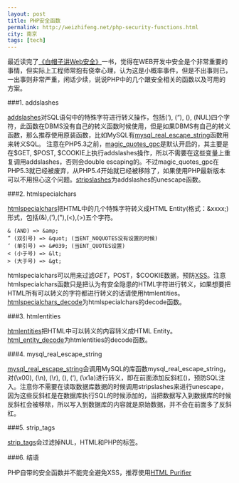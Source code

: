 ```yaml
---
layout: post
title: PHP安全函数
permalink: http://weizhifeng.net/php-security-functions.html
city: 南京
tags: [tech]
---
```


最近读完了[《白帽子讲Web安全》][12]一书，觉得在WEB开发中安全是个非常重要的事情，但实际上工程师常抱有侥幸心理，认为这是小概率事件，但是不出事则已，一出事则非常严重，闲话少续，说说PHP中的几个跟安全相关的函数以及可用的方案。

###1. addslashes

[addslashes][1]对SQL语句中的特殊字符进行转义操作，包括(‘), (“), (\), (NUL)四个字符，此函数在DBMS没有自己的转义函数时候使用，但是如果DBMS有自己的转义函数，那么推荐使用原装函数，比如MySQL有[mysql\_real\_escape\_string][2]函数用来转义SQL。
注意在PHP5.3之前，[magic_quotes_gpc][3]是默认开启的，其主要是在$GET, $POST, $COOKIE上执行addslashes操作，所以不需要在这些变量上重复调用addslashes，否则会double escaping的。不过magic_quotes_gpc在PHP5.3就已经被废弃，从PHP5.4开始就已经被移除了，如果使用PHP最新版本可以不用担心这个问题。[stripslashes][4]为addslashes的unescape函数。

###2. htmlspecialchars

[htmlspecialchars][5]把HTML中的几个特殊字符转义成HTML Entity(格式：&amp;xxxx;)形式，包括(&amp;),('),("),(&lt;),(&gt;)五个字符。
	
	& (AND) => &amp;
	” (双引号) => &quot; (当ENT_NOQUOTES没有设置的时候)
	‘ (单引号) => &#039; (当ENT_QUOTES设置)
	< (小于号) => &lt;
	> (大于号) => &gt;	

htmlspecialchars可以用来过滤$GET，$POST，$COOKIE数据，预防[XSS][6]。注意htmlspecialchars函数只是把认为有安全隐患的HTML字符进行转义，如果想要把HTML所有可以转义的字符都进行转义的话请使用htmlentities。[htmlspecialchars_decode][7]为htmlspecialchars的decode函数。

###3. htmlentities

[htmlentities][8]把HTML中可以转义的内容转义成HTML Entity。[html_entity_decode][9]为htmlentities的decode函数。

###4. mysql_real_escape_string

[mysql_real_escape_string][10]会调用MySQL的库函数mysql_real_escape_string，对(\x00), (\n), (\r), (\), (‘), (\x1a)进行转义，即在前面添加反斜杠(\)，预防SQL注入。注意你不需要在读取数据库数据的时候调用stripslashes来进行unescape，因为这些反斜杠是在数据库执行SQL的时候添加的，当把数据写入到数据库的时候反斜杠会被移除，所以写入到数据库的内容就是原始数据，并不会在前面多了反斜杠。

###5. strip_tags

[strip_tags][4]会过滤掉NUL，HTML和PHP的标签。

###6. 结语

PHP自带的安全函数并不能完全避免XSS，推荐使用[HTML Purifier][11]


[1]: http://cn2.php.net/manual/en/function.addslashes.php "addslashes"
[2]: http://cn2.php.net/manual/en/function.mysql-real-escape-string.php "mysql-real-escape-string"
[3]: http://cn2.php.net/manual/en/security.magicquotes.php "magicquotes"
[4]: http://cn2.php.net/manual/en/function.strip-tags.php "strip-tags"
[5]: http://cn2.php.net/manual/en/function.htmlspecialchars.php "htmlspecialchars"
[6]: http://en.wikipedia.org/wiki/Cross-site_scripting "Cross site scripting"
[7]: http://cn2.php.net/manual/en/function.htmlspecialchars-decode.php "htmlspecialchars_decode"
[8]: http://cn2.php.net/manual/en/function.htmlentities.php "htmlentities"
[9]: http://cn2.php.net/manual/en/function.html-entity-decode.php "html_entity_decode"
[10]: http://cn2.php.net/manual/en/function.mysql-real-escape-string.php "mysql-real-escape-string"
[11]: http://htmlpurifier.org/ "HTML Purifier"
[12]: http://book.douban.com/subject/10546925/ "白帽子讲Web安全"